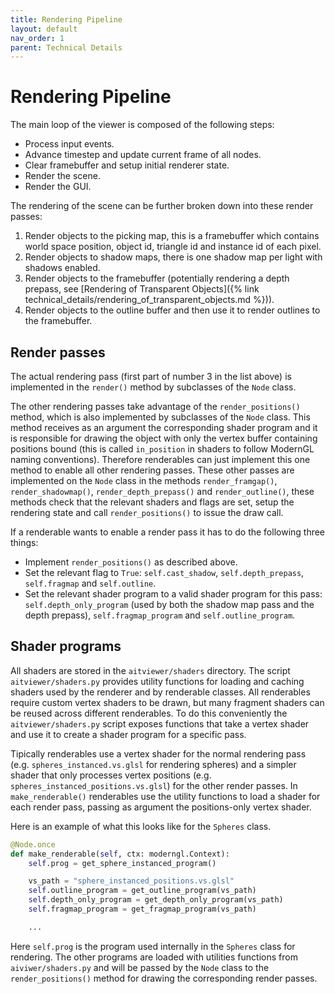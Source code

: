 ```yaml
---
title: Rendering Pipeline
layout: default
nav_order: 1
parent: Technical Details
---
```


# Rendering Pipeline
The main loop of the viewer is composed of the following steps:
- Process input events.
- Advance timestep and update current frame of all nodes.
- Clear framebuffer and setup initial renderer state.
- Render the scene.
- Render the GUI.

The rendering of the scene can be further broken down into these render passes:
1. Render objects to the picking map, this is a framebuffer which contains world space position, object id, triangle id and instance id of each pixel.
2. Render objects to shadow maps, there is one shadow map per light with shadows enabled.
3. Render objects to the framebuffer (potentially rendering a depth prepass, see [Rendering of Transparent Objects]({% link technical_details/rendering_of_transparent_objects.md %})).
4. Render objects to the outline buffer and then use it to render outlines to the framebuffer.

## Render passes

The actual rendering pass (first part of number 3 in the list above) is implemented in the `render()` method by subclasses of the `Node` class.

The other rendering passes take advantage of the `render_positions()` method, which is also implemented by subclasses of the `Node` class. This method receives as an argument the corresponding shader program and it is responsible for drawing the object with only the vertex buffer containing positions bound (this is called `in_position` in shaders to follow ModernGL naming conventions). Therefore renderables can just implement this one method to enable all other rendering passes. These other passes are implemented on the `Node` class in the methods `render_framgap()`, `render_shadowmap()`, `render_depth_prepass()` and `render_outline()`, these methods check that the relevant shaders and flags are set, setup the rendering state and call `render_positions()` to issue the draw call.

If a renderable wants to enable a render pass it has to do the following three things:
- Implement `render_positions()` as described above.
- Set the relevant flag to `True`: `self.cast_shadow`, `self.depth_prepass`, `self.fragmap` and `self.outline`.
- Set the relevant shader program to a valid shader program for this pass: `self.depth_only_program` (used by both the shadow map pass and the depth prepass), `self.fragmap_program` and `self.outline_program`.

## Shader programs

All shaders are stored in the `aitviewer/shaders` directory. The script `aitviewer/shaders.py` provides utility functions for loading and caching shaders used by the renderer and by renderable classes. All renderables require custom vertex shaders to be drawn, but many fragment shaders can be reused across different renderables. To do this conveniently the `aitviewer/shaders.py` script exposes functions that take a vertex shader and use it to create a shader program for a specific pass.

Tipically renderables use a vertex shader for the normal rendering pass (e.g. `spheres_instanced.vs.glsl` for rendering spheres) and a simpler shader that only processes vertex positions (e.g. `spheres_instanced_positions.vs.glsl`) for the other render passes. In `make_renderable()` renderables use the utility functions to load a shader for each render pass, passing as argument the positions-only vertex shader.

Here is an example of what this looks like for the `Spheres` class.

```py
@Node.once
def make_renderable(self, ctx: moderngl.Context):
    self.prog = get_sphere_instanced_program()

    vs_path = "sphere_instanced_positions.vs.glsl"
    self.outline_program = get_outline_program(vs_path)
    self.depth_only_program = get_depth_only_program(vs_path)
    self.fragmap_program = get_fragmap_program(vs_path)

    ...
```

Here `self.prog` is the program used internally in the `Spheres` class for rendering. The other programs are loaded with utilities functions from `aiviwer/shaders.py` and will be passed by the `Node` class to the `render_positions()` method for drawing the corresponding render passes.